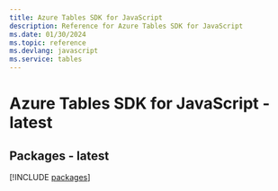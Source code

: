 ```yaml
---
title: Azure Tables SDK for JavaScript
description: Reference for Azure Tables SDK for JavaScript
ms.date: 01/30/2024
ms.topic: reference
ms.devlang: javascript
ms.service: tables
---
```

# Azure Tables SDK for JavaScript - latest
## Packages - latest
[!INCLUDE [packages](tables-index.md)]